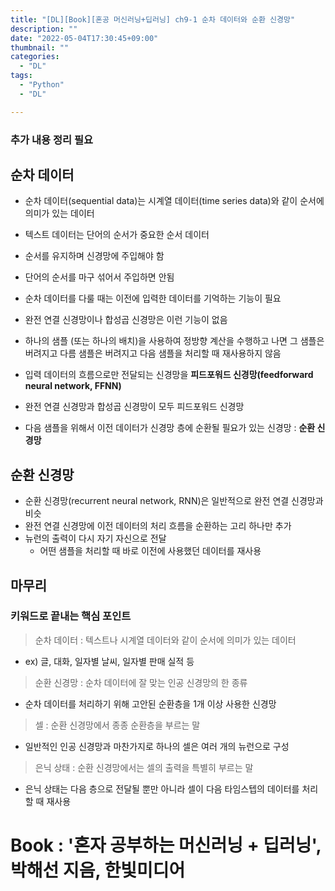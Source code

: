 ```yaml
---
title: "[DL][Book][혼공 머신러닝+딥러닝] ch9-1 순차 데이터와 순환 신경망"
description: ""
date: "2022-05-04T17:30:45+09:00"
thumbnail: ""
categories:
  - "DL"
tags:
  - "Python"
  - "DL"

---
```

### 추가 내용 정리 필요
<!--more-->

## 순차 데이터

- 순차 데이터(sequential data)는 시계열 데이터(time series data)와 같이 순서에 의미가 있는 데이터

- 텍스트 데이터는 단어의 순서가 중요한 순서 데이터
- 순서를 유지하며 신경망에 주입해야 함
- 단어의 순서를 마구 섞어서 주입하면 안됨

- 순차 데이터를 다룰 때는 이전에 입력한 데이터를 기억하는 기능이 필요

- 완전 연결 신경망이나 합성곱 신경망은 이런 기능이 없음
- 하나의 샘플 (또는 하나의 배치)을 사용하여 정방향 계산을 수행하고 나면 그 샘플은 버려지고 다름 샘플은 버려지고 다음 샘플을 처리할 때 재사용하지 않음

- 입력 데이터의 흐름으로만 전달되는 신경망을 **피드포워드 신경망(feedforward neural network, FFNN)**
- 완전 연결 신경망과 합성곱 신경망이 모두 피드포워드 신경망

- 다음 샘플을 위해서 이전 데이터가 신경망 층에 순환될 필요가 있는 신경망 : **순환 신경망**

## 순환 신경망

- 순환 신경망(recurrent neural network, RNN)은 일반적으로 완전 연결 신경망과 비슷
- 완전 연결 신경망에 이전 데이터의 처리 흐름을 순환하는 고리 하나만 추가
- 뉴런의 출력이 다시 자기 자신으로 전달
  - 어떤 샘플을 처리할 때 바로 이전에 사용했던 데이터를 재사용

## 마무리

### 키워드로 끝내는 핵심 포인트

> 순차 데이터 : 텍스트나 시계열 데이터와 같이 순서에 의미가 있는 데이터
- ex) 글, 대화, 일자별 날씨, 일자별 판매 실적 등

> 순환 신경망 : 순차 데이터에 잘 맞는 인공 신경망의 한 종류
- 순차 데이터를 처리하기 위해 고안된 순환층을 1개 이상 사용한 신경망

> 셀 : 순환 신경망에서 종종 순환층을 부르는 말
- 일반적인 인공 신경망과 마찬가지로 하나의 셀은 여러 개의 뉴런으로 구성

> 은닉 상태 : 순환 신경망에서는 셀의 출력을 특별히 부르는 말
- 은닉 상태는 다음 층으로 전달될 뿐만 아니라 셀이 다음 타임스텝의 데이터를 처리할 때 재사용

# Book : '혼자 공부하는 머신러닝 + 딥러닝', 박해선 지음, 한빛미디어